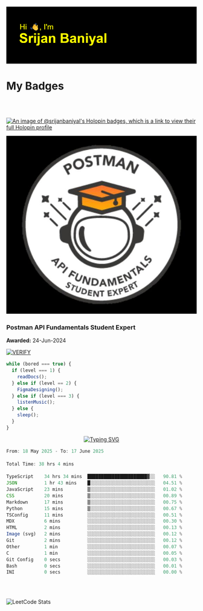 ![Header](./header.png)

# My Badges

<Br />
<Br />

[![An image of @srijanbaniyal's Holopin badges, which is a link to view their full Holopin profile](https://holopin.me/srijanbaniyal)](https://holopin.io/@srijanbaniyal)

[![Postman API Fundamentals Student Expert](/Postman.jpeg)](https://api.badgr.io/public/assertions/r9BLLy0oTfKJBbkGuDI1zA)

### Postman API Fundamentals Student Expert

**Awarded:** 24-Jun-2024

[![VERIFY](https://img.shields.io/badge/VERIFY-blue)](https://badgecheck.io?url=https%3A%2F%2Fapi.badgr.io%2Fpublic%2Fassertions%2Fr9BLLy0oTfKJBbkGuDI1zA)

```javascript
while (bored === true) {
  if (level === 1) {
    readDocs();
  } else if (level == 2) {
    FigmaDesigning();
  } else if (level === 3) {
    listenMusic();
  } else {
    sleep();
  }
}
```

<p align="center">
  <a href="https://git.io/typing-svg"><img src="https://readme-typing-svg.demolab.com?font=Tilt+Prism&size=30&pause=1000&color=0FF75B&center=true&vCenter=true&width=800&height=80&lines=Time+spent+on+various+Programming+languages" alt="Typing SVG" /></a>
</p>

<!--START_SECTION:waka-->

```TypeScript
From: 18 May 2025 - To: 17 June 2025

Total Time: 38 hrs 4 mins

TypeScript    34 hrs 34 mins  ██████████████████████▓░░   90.81 %
JSON          1 hr 43 mins    █░░░░░░░░░░░░░░░░░░░░░░░░   04.51 %
JavaScript    23 mins         ▒░░░░░░░░░░░░░░░░░░░░░░░░   01.02 %
CSS           20 mins         ▒░░░░░░░░░░░░░░░░░░░░░░░░   00.89 %
Markdown      17 mins         ▒░░░░░░░░░░░░░░░░░░░░░░░░   00.75 %
Python        15 mins         ▒░░░░░░░░░░░░░░░░░░░░░░░░   00.67 %
TSConfig      11 mins         ░░░░░░░░░░░░░░░░░░░░░░░░░   00.51 %
MDX           6 mins          ░░░░░░░░░░░░░░░░░░░░░░░░░   00.30 %
HTML          2 mins          ░░░░░░░░░░░░░░░░░░░░░░░░░   00.13 %
Image (svg)   2 mins          ░░░░░░░░░░░░░░░░░░░░░░░░░   00.12 %
Git           2 mins          ░░░░░░░░░░░░░░░░░░░░░░░░░   00.12 %
Other         1 min           ░░░░░░░░░░░░░░░░░░░░░░░░░   00.07 %
C             1 min           ░░░░░░░░░░░░░░░░░░░░░░░░░   00.05 %
Git Config    0 secs          ░░░░░░░░░░░░░░░░░░░░░░░░░   00.03 %
Bash          0 secs          ░░░░░░░░░░░░░░░░░░░░░░░░░   00.01 %
INI           0 secs          ░░░░░░░░░░░░░░░░░░░░░░░░░   00.00 %
```

<!--END_SECTION:waka-->

<Br />
<Br />

![LeetCode Stats](https://leetcard.jacoblin.cool/Srijan-Baniyal?theme=dark&font=Rasa&ext=contest)

